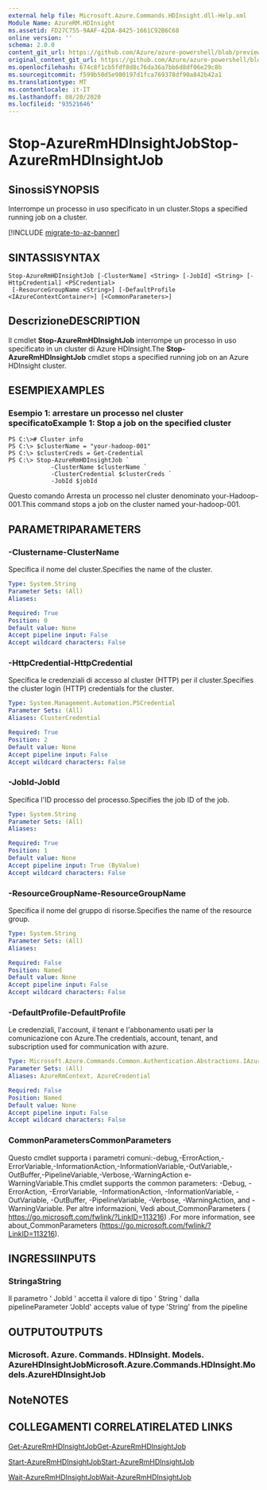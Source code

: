 ```yaml
---
external help file: Microsoft.Azure.Commands.HDInsight.dll-Help.xml
Module Name: AzureRM.HDInsight
ms.assetid: FD27C755-9AAF-42DA-8425-1661C92B6C68
online version: ''
schema: 2.0.0
content_git_url: https://github.com/Azure/azure-powershell/blob/preview/src/ResourceManager/HDInsight/Commands.HDInsight/help/Stop-AzureRmHDInsightJob.md
original_content_git_url: https://github.com/Azure/azure-powershell/blob/preview/src/ResourceManager/HDInsight/Commands.HDInsight/help/Stop-AzureRmHDInsightJob.md
ms.openlocfilehash: 674c8f1cb5fdf8d8c76da36a7bb6d8df06e29c8b
ms.sourcegitcommit: f599b50d5e980197d1fca769378df90a842b42a1
ms.translationtype: MT
ms.contentlocale: it-IT
ms.lasthandoff: 08/20/2020
ms.locfileid: "93521646"
---
```

# <span data-ttu-id="17091-101">Stop-AzureRmHDInsightJob</span><span class="sxs-lookup"><span data-stu-id="17091-101">Stop-AzureRmHDInsightJob</span></span>

## <span data-ttu-id="17091-102">Sinossi</span><span class="sxs-lookup"><span data-stu-id="17091-102">SYNOPSIS</span></span>
<span data-ttu-id="17091-103">Interrompe un processo in uso specificato in un cluster.</span><span class="sxs-lookup"><span data-stu-id="17091-103">Stops a specified running job on a cluster.</span></span>

[!INCLUDE [migrate-to-az-banner](../../includes/migrate-to-az-banner.md)]

## <span data-ttu-id="17091-104">SINTASSI</span><span class="sxs-lookup"><span data-stu-id="17091-104">SYNTAX</span></span>

```
Stop-AzureRmHDInsightJob [-ClusterName] <String> [-JobId] <String> [-HttpCredential] <PSCredential>
 [-ResourceGroupName <String>] [-DefaultProfile <IAzureContextContainer>] [<CommonParameters>]
```

## <span data-ttu-id="17091-105">Descrizione</span><span class="sxs-lookup"><span data-stu-id="17091-105">DESCRIPTION</span></span>
<span data-ttu-id="17091-106">Il cmdlet **Stop-AzureRmHDInsightJob** interrompe un processo in uso specificato in un cluster di Azure HDInsight.</span><span class="sxs-lookup"><span data-stu-id="17091-106">The **Stop-AzureRmHDInsightJob** cmdlet stops a specified running job on an Azure HDInsight cluster.</span></span>

## <span data-ttu-id="17091-107">ESEMPI</span><span class="sxs-lookup"><span data-stu-id="17091-107">EXAMPLES</span></span>

### <span data-ttu-id="17091-108">Esempio 1: arrestare un processo nel cluster specificato</span><span class="sxs-lookup"><span data-stu-id="17091-108">Example 1: Stop a job on the specified cluster</span></span>
```
PS C:\># Cluster info
PS C:\> $clusterName = "your-hadoop-001"
PS C:\> $clusterCreds = Get-Credential
PS C:\> Stop-AzureRmHDInsightJob `
            -ClusterName $clusterName `
            -ClusterCredential $clusterCreds `
            -JobId $jobId
```

<span data-ttu-id="17091-109">Questo comando Arresta un processo nel cluster denominato your-Hadoop-001.</span><span class="sxs-lookup"><span data-stu-id="17091-109">This command stops a job on the cluster named your-hadoop-001.</span></span>

## <span data-ttu-id="17091-110">PARAMETRI</span><span class="sxs-lookup"><span data-stu-id="17091-110">PARAMETERS</span></span>

### <span data-ttu-id="17091-111">-Clustername</span><span class="sxs-lookup"><span data-stu-id="17091-111">-ClusterName</span></span>
<span data-ttu-id="17091-112">Specifica il nome del cluster.</span><span class="sxs-lookup"><span data-stu-id="17091-112">Specifies the name of the cluster.</span></span>

```yaml
Type: System.String
Parameter Sets: (All)
Aliases: 

Required: True
Position: 0
Default value: None
Accept pipeline input: False
Accept wildcard characters: False
```

### <span data-ttu-id="17091-113">-HttpCredential</span><span class="sxs-lookup"><span data-stu-id="17091-113">-HttpCredential</span></span>
<span data-ttu-id="17091-114">Specifica le credenziali di accesso al cluster (HTTP) per il cluster.</span><span class="sxs-lookup"><span data-stu-id="17091-114">Specifies the cluster login (HTTP) credentials for the cluster.</span></span>

```yaml
Type: System.Management.Automation.PSCredential
Parameter Sets: (All)
Aliases: ClusterCredential

Required: True
Position: 2
Default value: None
Accept pipeline input: False
Accept wildcard characters: False
```

### <span data-ttu-id="17091-115">-JobId</span><span class="sxs-lookup"><span data-stu-id="17091-115">-JobId</span></span>
<span data-ttu-id="17091-116">Specifica l'ID processo del processo.</span><span class="sxs-lookup"><span data-stu-id="17091-116">Specifies the job ID of the job.</span></span>

```yaml
Type: System.String
Parameter Sets: (All)
Aliases: 

Required: True
Position: 1
Default value: None
Accept pipeline input: True (ByValue)
Accept wildcard characters: False
```

### <span data-ttu-id="17091-117">-ResourceGroupName</span><span class="sxs-lookup"><span data-stu-id="17091-117">-ResourceGroupName</span></span>
<span data-ttu-id="17091-118">Specifica il nome del gruppo di risorse.</span><span class="sxs-lookup"><span data-stu-id="17091-118">Specifies the name of the resource group.</span></span>

```yaml
Type: System.String
Parameter Sets: (All)
Aliases: 

Required: False
Position: Named
Default value: None
Accept pipeline input: False
Accept wildcard characters: False
```

### <span data-ttu-id="17091-119">-DefaultProfile</span><span class="sxs-lookup"><span data-stu-id="17091-119">-DefaultProfile</span></span>
<span data-ttu-id="17091-120">Le credenziali, l'account, il tenant e l'abbonamento usati per la comunicazione con Azure.</span><span class="sxs-lookup"><span data-stu-id="17091-120">The credentials, account, tenant, and subscription used for communication with azure.</span></span>

```yaml
Type: Microsoft.Azure.Commands.Common.Authentication.Abstractions.IAzureContextContainer
Parameter Sets: (All)
Aliases: AzureRmContext, AzureCredential

Required: False
Position: Named
Default value: None
Accept pipeline input: False
Accept wildcard characters: False
```

### <span data-ttu-id="17091-121">CommonParameters</span><span class="sxs-lookup"><span data-stu-id="17091-121">CommonParameters</span></span>
<span data-ttu-id="17091-122">Questo cmdlet supporta i parametri comuni:-debug,-ErrorAction,-ErrorVariable,-InformationAction,-InformationVariable,-OutVariable,-OutBuffer,-PipelineVariable,-Verbose,-WarningAction e-WarningVariable.</span><span class="sxs-lookup"><span data-stu-id="17091-122">This cmdlet supports the common parameters: -Debug, -ErrorAction, -ErrorVariable, -InformationAction, -InformationVariable, -OutVariable, -OutBuffer, -PipelineVariable, -Verbose, -WarningAction, and -WarningVariable.</span></span> <span data-ttu-id="17091-123">Per altre informazioni, Vedi about_CommonParameters ( https://go.microsoft.com/fwlink/?LinkID=113216) .</span><span class="sxs-lookup"><span data-stu-id="17091-123">For more information, see about_CommonParameters (https://go.microsoft.com/fwlink/?LinkID=113216).</span></span>

## <span data-ttu-id="17091-124">INGRESSI</span><span class="sxs-lookup"><span data-stu-id="17091-124">INPUTS</span></span>

### <span data-ttu-id="17091-125">Stringa</span><span class="sxs-lookup"><span data-stu-id="17091-125">String</span></span>
<span data-ttu-id="17091-126">Il parametro ' JobId ' accetta il valore di tipo ' String ' dalla pipeline</span><span class="sxs-lookup"><span data-stu-id="17091-126">Parameter 'JobId' accepts value of type 'String' from the pipeline</span></span>

## <span data-ttu-id="17091-127">OUTPUT</span><span class="sxs-lookup"><span data-stu-id="17091-127">OUTPUTS</span></span>

### <span data-ttu-id="17091-128">Microsoft. Azure. Commands. HDInsight. Models. AzureHDInsightJob</span><span class="sxs-lookup"><span data-stu-id="17091-128">Microsoft.Azure.Commands.HDInsight.Models.AzureHDInsightJob</span></span>

## <span data-ttu-id="17091-129">Note</span><span class="sxs-lookup"><span data-stu-id="17091-129">NOTES</span></span>

## <span data-ttu-id="17091-130">COLLEGAMENTI CORRELATI</span><span class="sxs-lookup"><span data-stu-id="17091-130">RELATED LINKS</span></span>

[<span data-ttu-id="17091-131">Get-AzureRmHDInsightJob</span><span class="sxs-lookup"><span data-stu-id="17091-131">Get-AzureRmHDInsightJob</span></span>](./Get-AzureRmHDInsightJob.md)

[<span data-ttu-id="17091-132">Start-AzureRmHDInsightJob</span><span class="sxs-lookup"><span data-stu-id="17091-132">Start-AzureRmHDInsightJob</span></span>](./Start-AzureRmHDInsightJob.md)

[<span data-ttu-id="17091-133">Wait-AzureRmHDInsightJob</span><span class="sxs-lookup"><span data-stu-id="17091-133">Wait-AzureRmHDInsightJob</span></span>](./Wait-AzureRmHDInsightJob.md)


